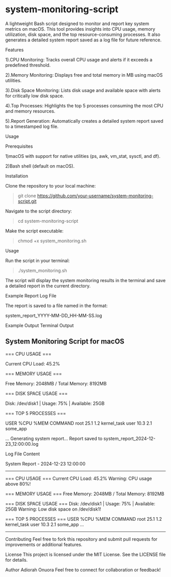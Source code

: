 # system-monitoring-script
A lightweight Bash script designed to monitor and report key system metrics on macOS. This tool provides insights into CPU usage, memory utilization, disk space, and the top resource-consuming processes. It also generates a detailed system report saved as a log file for future reference.

Features

1).CPU Monitoring: Tracks overall CPU usage and alerts if it exceeds a predefined threshold.

2).Memory Monitoring: Displays free and total memory in MB using macOS utilities.

3).Disk Space Monitoring: Lists disk usage and available space with alerts for critically low disk space.

4).Top Processes: Highlights the top 5 processes consuming the most CPU and memory resources.

5).Report Generation: Automatically creates a detailed system report saved to a timestamped log file.




Usage

Prerequisites

1)macOS with support for native utilities (ps, awk, vm_stat, sysctl, and df).

2)Bash shell (default on macOS).



Installation

Clone the repository to your local machine:

  > git clone https://github.com/your-username/system-monitoring-script.git
> 
Navigate to the script directory:

  > cd system-monitoring-script
> 
Make the script executable:

  > chmod +x system_monitoring.sh
> 
Usage

Run the script in your terminal:

  >./system_monitoring.sh



The script will display the system monitoring results in the terminal and save a detailed report in the current directory.

Example Report Log File

The report is saved to a file named in the format:

system_report_YYYY-MM-DD_HH-MM-SS.log


Example Output
Terminal Output

System Monitoring Script for macOS
-----------------------------------

=== CPU USAGE ===

Current CPU Load: 45.2%

=== MEMORY USAGE ===

Free Memory: 2048MB / Total Memory: 8192MB

=== DISK SPACE USAGE ===

Disk: /dev/disk1 | Usage: 75% | Available: 25GB

=== TOP 5 PROCESSES ===

USER     %CPU    %MEM    COMMAND
root     25.1    1.2     kernel_task
user     10.3    2.1     some_app

...
Generating system report...
Report saved to system_report_2024-12-23_12:00:00.log

Log File Content

System Report - 2024-12-23 12:00:00
__________________________
=== CPU USAGE ===
Current CPU Load: 45.2%
Warning: CPU usage above 80%!

=== MEMORY USAGE ===
Free Memory: 2048MB / Total Memory: 8192MB

=== DISK SPACE USAGE ===
Disk: /dev/disk1 | Usage: 75% | Available: 25GB
Warning: Low disk space on /dev/disk1!

=== TOP 5 PROCESSES ===
USER     %CPU    %MEM    COMMAND
root     25.1    1.2     kernel_task
user     10.3    2.1     some_app
...
__________________________

Contributing
Feel free to fork this repository and submit pull requests for improvements or additional features.


License
This project is licensed under the MIT License. See the LICENSE file for details.

Author
Adiorah Onuora Feel free to connect for collaboration or feedback!

